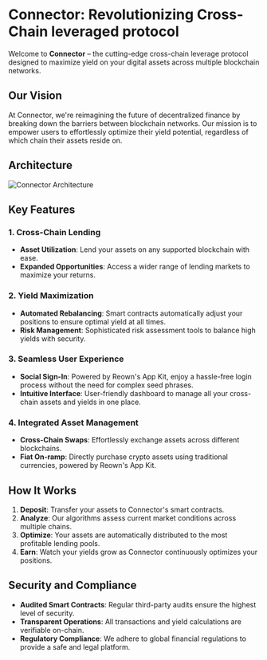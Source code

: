# Connector: Revolutionizing Cross-Chain leveraged protocol

Welcome to **Connector** – the cutting-edge cross-chain leverage protocol designed to maximize yield on your digital assets across multiple blockchain networks.

## Our Vision

At Connector, we're reimagining the future of decentralized finance by breaking down the barriers between blockchain networks. Our mission is to empower users to effortlessly optimize their yield potential, regardless of which chain their assets reside on.

## Architecture

![Connector Architecture](https://res.cloudinary.com/dazemzk7u/image/upload/v1725810223/z9rilkolypp5a6fqduv6.jpg)

## Key Features

### 1. Cross-Chain Lending
- **Asset Utilization**: Lend your assets on any supported blockchain with ease.
- **Expanded Opportunities**: Access a wider range of lending markets to maximize your returns.

### 2. Yield Maximization
- **Automated Rebalancing**: Smart contracts automatically adjust your positions to ensure optimal yield at all times.
- **Risk Management**: Sophisticated risk assessment tools to balance high yields with security.

### 3. Seamless User Experience
- **Social Sign-In**: Powered by Reown's App Kit, enjoy a hassle-free login process without the need for complex seed phrases.
- **Intuitive Interface**: User-friendly dashboard to manage all your cross-chain assets and yields in one place.

### 4. Integrated Asset Management
- **Cross-Chain Swaps**: Effortlessly exchange assets across different blockchains.
- **Fiat On-ramp**: Directly purchase crypto assets using traditional currencies, powered by Reown's App Kit.

## How It Works

1. **Deposit**: Transfer your assets to Connector's smart contracts.
2. **Analyze**: Our algorithms assess current market conditions across multiple chains.
3. **Optimize**: Your assets are automatically distributed to the most profitable lending pools.
4. **Earn**: Watch your yields grow as Connector continuously optimizes your positions.

## Security and Compliance

- **Audited Smart Contracts**: Regular third-party audits ensure the highest level of security.
- **Transparent Operations**: All transactions and yield calculations are verifiable on-chain.
- **Regulatory Compliance**: We adhere to global financial regulations to provide a safe and legal platform.
